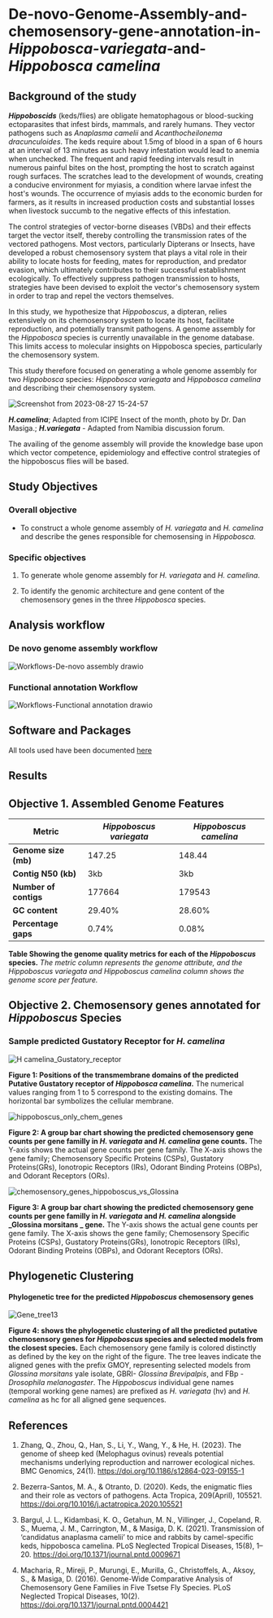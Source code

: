 # De-novo-Genome-Assembly-and-chemosensory-gene-annotation-in-_Hippobosca-variegata_-and-_Hippobosca camelina_


## Background of the study

***Hippoboscids*** (keds/flies) are obligate hematophagous or blood-sucking ectoparasites that infest birds, mammals, and rarely humans. They vector pathogens such as *Anaplasma camelii* and *Acanthocheilonema dracunculoides*. The keds require about 1.5mg of blood in a span of 6 hours at an interval of 13 minutes as such heavy infestation would lead to anemia when unchecked. The frequent and rapid feeding intervals result in numerous painful bites on the host, prompting the host to scratch against rough surfaces. The scratches lead to the development of wounds, creating a conducive environment for myiasis, a condition where larvae infest the host's wounds.  The occurrence of myiasis adds to the economic burden for farmers, as it results in increased production costs and substantial losses when livestock succumb to the negative effects of this infestation.

The control strategies of vector-borne diseases (VBDs) and their effects target the vector itself, thereby controlling the transmission rates of the vectored pathogens. Most vectors, particularly Dipterans or Insects, have developed a robust chemosensory system that plays a vital role in their ability to locate hosts for feeding, mates for reproduction, and predator evasion, which ultimately contributes to their successful establishment ecologically. To effectively suppress pathogen transmission to hosts, strategies have been devised to exploit the vector's chemosensory system in order to trap and repel the vectors themselves.

In this study, we hypothesize that *Hippoboscus*, a dipteran, relies extensively on its chemosensory system to locate its host, facilitate reproduction, and potentially transmit pathogens.
A genome assembly for the *Hippobosca* species is currently unavailable in the genome database. This limits access to molecular insights on Hippobosca species, particularly the chemosensory system.

This study therefore focused on generating a whole genome assembly for two *Hippobosca* species: *Hippobosca variegata* and *Hippobosca camelina* and describing their chemosensory system. 


![Screenshot from 2023-08-27 15-24-57](https://github.com/fredrickkebaso/Hipposcus_Genome_Assembly_And_Annotation/assets/60787991/412b2f9d-2df1-4f7c-8665-e084f470099c)

***H.camelina***; Adapted from ICIPE Insect of the month, photo by Dr. Dan Masiga.; ***H.variegata*** - Adapted from Namibia discussion forum.


The availing of the genome assembly will provide the knowledge base upon which vector competence, epidemiology and effective control strategies of the hippoboscus flies will be based. 

## Study Objectives

### Overall objective 
- To construct a whole genome assembly of *H. variegata* and *H. camelina* and describe the genes responsible for chemosensing in *Hippobosca.*

### Specific objectives

1. To generate whole genome assembly for *H. variegata* and *H. camelina*.

2. To identify the genomic architecture and gene content of the chemosensory genes in the three *Hippobosca* species.


## Analysis workflow

### De novo genome assembly workflow

![Workflows-De-novo assembly drawio ](https://github.com/fredrickkebaso/Hipposcus_Genome_Assembly_And_Annotation/assets/60787991/5329bae0-b649-4234-a015-4f8bea4ebff2)


### Functional annotation Workflow

![Workflows-Functional annotation drawio](https://github.com/fredrickkebaso/Hipposcus_Genome_Assembly_And_Annotation/assets/60787991/b5a1c11e-4608-47c8-a376-9ee1ced923df)



## Software and Packages

All tools used have been documented [here](https://github.com/fredrickkebaso/Hipposcus_Genome_Assembly_And_Annotation/blob/main/software%20packages.md)

## Results

## Objective 1. Assembled Genome Features


| Metric | *Hippoboscus variegata* | *Hippoboscus camelina* |
|--------|-----------------------|----------------------|
| **Genome size (mb)** | 147.25 | 148.44 |
| **Contig N50 (kb)** | 3kb | 3kb |
| **Number of contigs** | 177664 | 179543 |
| **GC content**| 29.40% | 28.60% |
| **Percentage gaps** | 0.74% | 0.08% |

**Table Showing the genome quality metrics for each of the _Hippoboscus_ species.** 
*The metric column represents the genome attribute, and the Hippoboscus variegata and Hippoboscus camelina column shows the genome score per feature.* 


## Objective 2. Chemosensory genes annotated for *Hippoboscus* Species


### Sample predicted Gustatory Receptor for _H. camelina_


![H camelina_Gustatory_receptor](https://github.com/fredrickkebaso/Hipposcus_Genome_Assembly_And_Annotation/assets/60787991/9a32c9f9-2630-4adc-82a8-12c22ebf15a3)

**Figure 1:  Positions of the transmembrane domains of the predicted Putative Gustatory receptor of _Hippobosca camelina_.** The numerical values ranging from 1 to 5 correspond to the existing domains. The horizontal bar symbolizes the cellular membrane.


![hippoboscus_only_chem_genes](https://github.com/fredrickkebaso/Hipposcus_Genome_Assembly_And_Annotation/assets/60787991/bed7d50e-7901-48d3-b83b-932d9a1bd1dc)

**Figure 2: A group bar chart showing the predicted chemosensory gene counts per gene familly in _H. variegata_ and _H. camelina_ gene counts.** The Y-axis shows the actual gene counts per gene family. The X-axis shows the gene family; Chemosensory Specific Proteins (CSPs), Gustatory Proteins(GRs), Ionotropic Receptors (IRs), Odorant Binding Proteins (OBPs), and Odorant Receptors (ORs).


![chemosensory_genes_hippoboscus_vs_Glossina](https://github.com/fredrickkebaso/Hipposcus_Genome_Assembly_And_Annotation/assets/60787991/d604256d-33f3-4c3f-88cf-99bf347e72b3)

**Figure 3: A group bar chart showing the predicted chemosensory gene counts per gene familly in _H. variegata_ and _H.  camelina_ alongside _Glossina morsitans _ gene.** The Y-axis shows the actual gene counts per gene family. The X-axis shows the gene family; Chemosensory Specific Proteins (CSPs), Gustatory Proteins(GRs), Ionotropic Receptors (IRs), Odorant Binding Proteins (OBPs), and Odorant Receptors (ORs).


## Phylogenetic Clustering 

#### Phylogenetic tree for the predicted *Hippoboscus* chemosensory genes

![Gene_tree13](https://github.com/fredrickkebaso/Hipposcus_Genome_Assembly_And_Annotation/assets/60787991/a82cbf0f-3cfa-40ff-bc1c-ef16dbcc737b)

**Figure 4: shows the phylogenetic clustering of all the predicted putative chemosensory genes for _Hippoboscus_ species and selected models from the closest species.**
Each chemosensory gene family is colored distinctly as defined by the key on the right of the figure. The tree leaves indicate the aligned genes with the prefix GMOY, representing selected models from _Glossina morsitans_ yale isolate, GBRI- _Glossina Brevipalpis_, and FBp - _Drosophila melanogaster_. The _Hippoboscus_ individual gene names (temporal working gene names) are prefixed as _H. variegata_ (hv) and _H. camelina_ as hc for all aligned gene sequences.  

## References 

1. Zhang, Q., Zhou, Q., Han, S., Li, Y., Wang, Y., & He, H. (2023). The genome of sheep ked (Melophagus ovinus) reveals potential mechanisms underlying reproduction and narrower ecological niches. BMC Genomics, 24(1). https://doi.org/10.1186/s12864-023-09155-1

2. Bezerra-Santos, M. A., & Otranto, D. (2020). Keds, the enigmatic flies and their role as vectors of pathogens. Acta Tropica, 209(April), 105521. https://doi.org/10.1016/j.actatropica.2020.105521


3. Bargul, J. L., Kidambasi, K. O., Getahun, M. N., Villinger, J., Copeland, R. S., Muema, J. M., Carrington, M., & Masiga, D. K. (2021). Transmission of ‘candidatus anaplasma camelii’ to mice and rabbits by camel-specific keds, hippobosca camelina. PLoS Neglected Tropical Diseases, 15(8), 1–20. https://doi.org/10.1371/journal.pntd.0009671

4.  Macharia, R., Mireji, P., Murungi, E., Murilla, G., Christoffels, A., Aksoy, S., & Masiga, D. (2016). Genome-Wide Comparative Analysis of Chemosensory Gene Families in Five Tsetse Fly Species. PLoS Neglected Tropical Diseases, 10(2). https://doi.org/10.1371/journal.pntd.0004421
